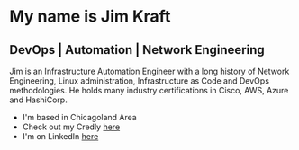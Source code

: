 My name is Jim Kraft
======================================
DevOps | Automation | Network Engineering
--------------------------------------

Jim is an Infrastructure Automation Engineer with a long history of Network Engineering, Linux administration, Infrastructure as Code and DevOps methodologies. He holds many industry certifications in Cisco, AWS, Azure and HashiCorp.

* I'm based in Chicagoland Area
* Check out my Credly <a href="https://www.credly.com/users/james-kraft.bb3962bf/badges" target="_blank" rel="noreferrer">here</a>
* I'm on LinkedIn <a href="https://www.linkedin.com/in/james-k-508641122" target="_blank" rel="noreferrer">here</a>
